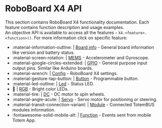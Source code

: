 # RoboBoard X4 API

This section contains RoboBoard X4 functionality documentation. Each feature contains function description and usage examples.  
An objective API is available to access all the features - `X4.<feature>.<function>()`. For more information click on specific feature:  

* :material-information-outline: | [Board info](board) - General board information like version and battery status.  
* :material-screen-rotation: | [MEMS](mems) - Accelerometer and Gyroscope.  
* :material-google-circles-extended: | [GPIO](gpio) - General purpose input output pins. Similar like Arduino boards.  
* :material-wrench: | [Config](config) - RoboBoard X4 settings.  
* :material-gesture-tap-button: | [Button](button) - Programmable button.  
* :material-led-outline: | [Led](led) - Status LED.  
* :traffic_light: | [RGB](rgb) - Bright color LEDs.  
* :material-tire: | [DC](dc) - DC motor to spin wheels.  
* :material-angle-acute: | [Servo](servo) - Servo motor for positioning or steering.  
* :material-transit-connection-variant: | [Module](module) - Connected TotemBUS modules information.  
* :fontawesome-solid-mobile-alt: | [Function](function) - Events sent from mobile Totem App.  